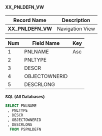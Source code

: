 #### **XX_PNLDEFN_VW** 
| Record Name         | Description        |  
| ------------------- | ------------------ | 
| **XX_PNLDEFN_VW**   | Navigation View    |

| Num | Field Name         | Key | 
| --- | ------------------ | --- | 
|   1 | PNLNAME            | Asc |
|   2 | PNLTYPE            |     |
|   3 | DESCR              |     |
|   4 | OBJECTOWNERID      |     |
|   5 | DESCRLONG          |     |

<font size="2">**SQL (All Databases)**</font> 

``` SQL
SELECT PNLNAME 
 , PNLTYPE 
 , DESCR 
 , OBJECTOWNERID 
 , DESCRLONG 
  FROM PSPNLDEFN
```